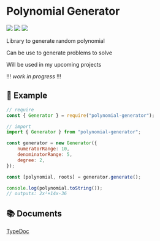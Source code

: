 # Polynomial Generator

[![](https://img.shields.io/npm/v/polynomial-generator.svg?maxAge=3600)](https://www.npmjs.com/package/polynomial-generator)
[![](https://img.shields.io/npm/dt/polynomial-generator.svg?maxAge=3600)](https://www.npmjs.com/package/polynomial-generator)
[![](https://github.com/Leomotors/polynomial-generator/actions/workflows/test.yml/badge.svg)](https://github.com/Leomotors/polynomial-generator/actions)

Library to generate random polynomial

Can be use to generate problems to solve

Will be used in my upcoming projects

!!! _work in progress_ !!!

## 📃 Example

```js
// require
const { Generator } = require("polynomial-generator");

// import
import { Generator } from "polynomial-generator";

const generator = new Generator({
    numeratorRange: 10,
    denominatorRange: 5,
    degree: 2,
});

const [polynomial, roots] = generator.generate();

console.log(polynomial.toString());
// outputs: 2x²+14x-36
```

## 📚 Documents

[TypeDoc](https://leomotors.github.io/polynomial-generator/)
